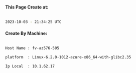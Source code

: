 
   
#### This Page Create at:

```bash

2023-10-03 - 21:34:25 UTC

```

#### Create By Machine:

```bash

Host Name : fv-az576-505

platform  : Linux-6.2.0-1012-azure-x86_64-with-glibc2.35

Ip Local  : 10.1.62.17

```


